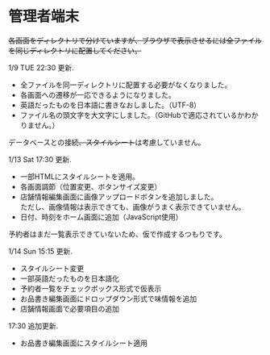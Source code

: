 # 管理者端末

~~各画面をディレクトリで分けていますが、ブラウザで表示させるには全ファイルを同じディレクトリに配置してください。~~

1/9 TUE 22:30 更新.

* 全ファイルを同一ディレクトリに配置する必要がなくなりました。
* 各画面への遷移が一応できるようになりました。
* 英語だったものを日本語に書きなおしました。（UTF-8）
* ファイル名の頭文字を大文字にしました。（GitHubで適応されているかわかりません。）

データベースとの接続~~、スタイルシート~~は考慮していません。  

1/13 Sat 17:30 更新.

* 一部HTMLにスタイルシートを適用。
* 各画面調節（位置変更、ボタンサイズ変更）
* 店舗情報編集画面に画像アップロードボタンを追加しました。  
ただし、画像情報は表示できても、画像がうまく表示できていません。
* 日付、時刻をホーム画面に追加（JavaScript使用）

予約者はまだ一覧表示できていないため、仮で作成するつもりです。

1/14 Sun 15:15 更新.

* スタイルシート変更
* 一部英語だったものを日本語化
* 予約者一覧をチェックボックス形式で仮表示
* お品書き編集画面にドロップダウン形式で味情報を追加
* 店舗情報画面で必要項目の追加

17:30 追加更新.

* お品書き編集画面にスタイルシート適用






